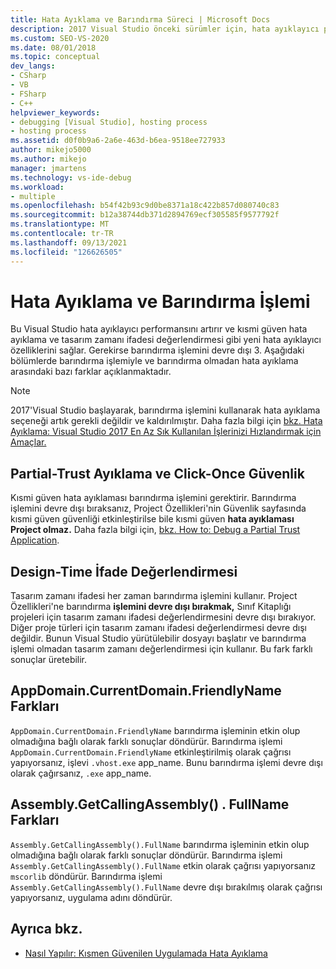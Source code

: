 ```yaml
---
title: Hata Ayıklama ve Barındırma Süreci | Microsoft Docs
description: 2017 Visual Studio önceki sürümler için, hata ayıklayıcı performansını geliştirmek ve bazı hata ayıklayıcı özelliklerine erişmek için barındırma işlemini kullanın.
ms.custom: SEO-VS-2020
ms.date: 08/01/2018
ms.topic: conceptual
dev_langs:
- CSharp
- VB
- FSharp
- C++
helpviewer_keywords:
- debugging [Visual Studio], hosting process
- hosting process
ms.assetid: d0f0b9a6-2a6e-463d-b6ea-9518ee727933
author: mikejo5000
ms.author: mikejo
manager: jmartens
ms.technology: vs-ide-debug
ms.workload:
- multiple
ms.openlocfilehash: b54f42b93c9d0be8371a18c422b857d080740c83
ms.sourcegitcommit: b12a38744db371d2894769ecf305585f9577792f
ms.translationtype: MT
ms.contentlocale: tr-TR
ms.lasthandoff: 09/13/2021
ms.locfileid: "126626505"
---
```

# <a name="debugging-and-the-hosting-process"></a>Hata Ayıklama ve Barındırma İşlemi
Bu Visual Studio hata ayıklayıcı performansını artırır ve kısmi güven hata ayıklama ve tasarım zamanı ifadesi değerlendirmesi gibi yeni hata ayıklayıcı özelliklerini sağlar. Gerekirse barındırma işlemini devre dışı 3. Aşağıdaki bölümlerde barındırma işlemiyle ve barındırma olmadan hata ayıklama arasındaki bazı farklar açıklanmaktadır.

> [!NOTE]
> 2017'Visual Studio başlayarak, barındırma işlemini kullanarak hata ayıklama seçeneği artık gerekli değildir ve kaldırılmıştır. Daha fazla bilgi için [bkz. Hata Ayıklama: Visual Studio 2017 En Az Sık Kullanılan İşlerinizi Hızlandırmak için Amaçlar.](https://vslive.com/Blogs/News-and-Tips/2017/02/Debugging-Visual-Studio-2017-aims-to-speed-up-your-least-favorite-job.aspx)

## <a name="partial-trust-debugging-and-click-once-security"></a>Partial-Trust Ayıklama ve Click-Once Güvenlik
 Kısmi güven hata ayıklaması barındırma işlemini gerektirir. Barındırma işlemini devre dışı bıraksanız, Project Özellikleri'nin Güvenlik sayfasında kısmi güven  güvenliği etkinleştirilse bile kısmi güven **hata ayıklaması Project olmaz.** Daha fazla bilgi için, [bkz. How to: Debug a Partial Trust Application](debugger-security.md).

## <a name="design-time-expression-evaluation"></a>Design-Time İfade Değerlendirmesi
 Tasarım zamanı ifadesi her zaman barındırma işlemini kullanır. Project Özellikleri'ne barındırma **işlemini devre dışı bırakmak,** Sınıf Kitaplığı projeleri için tasarım zamanı ifadesi değerlendirmesini devre dışı bırakıyor. Diğer proje türleri için tasarım zamanı ifadesi değerlendirmesi devre dışı değildir. Bunun Visual Studio yürütülebilir dosyayı başlatır ve barındırma işlemi olmadan tasarım zamanı değerlendirmesi için kullanır. Bu fark farklı sonuçlar üretebilir.

## <a name="appdomaincurrentdomainfriendlyname-differences"></a>AppDomain.CurrentDomain.FriendlyName Farkları
 `AppDomain.CurrentDomain.FriendlyName` barındırma işleminin etkin olup olmadığına bağlı olarak farklı sonuçlar döndürür. Barındırma işlemi `AppDomain.CurrentDomain.FriendlyName` etkinleştirilmiş olarak çağrısı yapıyorsanız, işlevi `.vhost.exe` app_name. Bunu barındırma işlemi devre dışı olarak çağırsanız, `.exe` app_name.

## <a name="assemblygetcallingassemblyfullname-differences"></a>Assembly.GetCallingAssembly() . FullName Farkları
 `Assembly.GetCallingAssembly().FullName` barındırma işleminin etkin olup olmadığına bağlı olarak farklı sonuçlar döndürür. Barındırma işlemi `Assembly.GetCallingAssembly().FullName` etkin olarak çağrısı yapıyorsanız `mscorlib` döndürür. Barındırma işlemi `Assembly.GetCallingAssembly().FullName` devre dışı bırakılmış olarak çağrısı yapıyorsanız, uygulama adını döndürür.

## <a name="see-also"></a>Ayrıca bkz.

- [Nasıl Yapılır: Kısmen Güvenilen Uygulamada Hata Ayıklama](debugger-security.md)